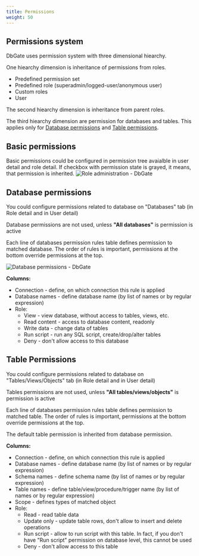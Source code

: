 ```yaml
---
title: Permissions
weight: 50
---
```


## Permissions system
DbGate uses permission system with three dimensional hiearchy.

One hiearchy dimension is inheritance of permissions from roles.
- Predefined permission set
- Predefined role (superadmin/logged-user/anonymous user)
- Custom roles
- User

The second hiearchy dimension is inheritance from parent roles.

The third hiearchy dimension are permission for databases and tables. This applies only for [Database permissions](#database-permissions) and [Table permissions](#table-permissions).

## Basic permissions
Basic permissions could be configured in permission tree avaialble in user detail and role detail. If checkbox with permission state is grayed, it means, that permission is inherited.
![Role administration - DbGate](https://media.dbgate.io/img/user-administration-light.png)


## Database permissions
You could configure permissions related to database on "Databases" tab (in Role detail and in User detail)

Database permissions are not used, unless **"All databases"** is permission is active

Each line of databases permission rules table defines permission to matched database. The order of rules is important, permissions at the bottom override permissions at the top.

![Database permissions - DbGate](https://media.dbgate.io/img/dbpermissions-light.png)

**Columns:**
* Connection - define, on which connection this rule is applied
* Database names - define database name (by list of names or by regular expression)
* Role:
  * View - view database, without access to tables, views, etc.
  * Read content - access to database content, readonly
  * Write data - change data of tables
  * Run script - run any SQL script, create/drop/alter tables
  * Deny - don't allow access to this database  

## Table Permissions
You could configure permissions related to database on "Tables/Views/Objects" tab (in Role detail and in User detail)

Tables permissions are not used, unless **"All tables/views/objects"** is permission is active

Each line of databases permission rules table defines permission to matched table. The order of rules is important, permissions at the bottom override permissions at the top.

The default table permission is inherited from database permission.

**Columns:**
* Connection - define, on which connection this rule is applied
* Database names - define database name (by list of names or by regular expression)
* Schema names - define schema name (by list of names or by regular expression)
* Table names - define table/view/procedure/trigger name (by list of names or by regular expression)
* Scope - defines types of matched object
* Role:
  * Read - read table data
  * Update only - update table rows, don't allow to insert and delete operations
  * Run script - allow to run script with this table. In fact, if you don't have "Run script" permission on database level, this cannot be used
  * Deny - don't allow access to this table

